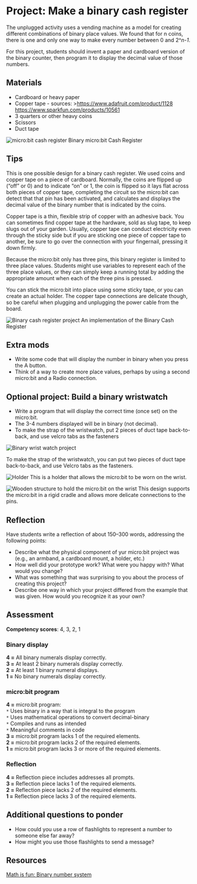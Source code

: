 # Project: Make a binary cash register

The unplugged activity uses a vending machine as a model for creating different combinations of binary place values. We found that for n coins, there is one and only one way to make every number between 0 and 2^*n-1*.

For this project, students should invent a paper and cardboard version of the binary counter, then program it to display the decimal value of those numbers.

## Materials

* Cardboard or heavy paper
* Copper tape - sources: >https://www.adafruit.com/product/1128  
    https://www.sparkfun.com/products/10561
* 3 quarters or other heavy coins
* Scissors
* Duct tape

![micro:bit cash register](/static/courses/csintro/binary/microbit-cash-register.png) Binary micro:bit Cash Register

## Tips

This is one possible design for a binary cash register. We used coins and copper tape on a piece of cardboard. Normally, the coins are flipped up (“off” or 0) and to indicate “on” or 1, the coin is flipped so it lays flat across both pieces of copper tape, completing the circuit so the micro:bit can detect that that pin has been activated, and calculates and displays the decimal value of the binary number that is indicated by the coins.

Copper tape is a thin, flexible strip of copper with an adhesive back. You can sometimes find copper tape at the hardware, sold as slug tape, to keep slugs out of your garden. Usually, copper tape can conduct electricity even through the sticky side but if you are sticking one piece of copper tape to another, be sure to go over the connection with your fingernail, pressing it down firmly.

Because the micro:bit only has three pins, this binary register is limited to three place values. Students might use variables to represent each of the three place values, or they can simply keep a running total by adding the appropriate amount when each of the three pins is pressed.

You can stick the micro:bit into place using some sticky tape, or you can create an actual holder. The copper tape connections are delicate though, so be careful when plugging and unplugging the power cable from the board.

![Binary cash register project](/static/courses/csintro/binary/binary-cash-register.jpg) An implementation of the Binary Cash Register

## Extra mods

* Write some code that will display the number in binary when you press the A button. 
* Think of a way to create more place values, perhaps by using a second micro:bit and a Radio connection.

## Optional project: Build a binary wristwatch

* Write a program that will display the correct time (once set) on the micro:bit. 
* The 3-4 numbers displayed will be in binary (not decimal).
* To make the strap of the wristwatch, put 2 pieces of duct tape back-to-back, and use velcro tabs as the fasteners

![Binary wrist watch project](/static/courses/csintro/binary/binary-wrist-watch.jpg)

To make the strap of the wristwatch, you can put two pieces of duct tape back-to-back, and use Velcro tabs as the fasteners.

![Holder](/static/courses/csintro/binary/microbit-holder.jpg) This is a holder that allows the micro:bit to be worn on the wrist.

![Wooden structure to hold the micro:bit on the wrist](/static/courses/csintro/conditionals/microbit-holder.jpg) This design supports the micro:bit in a rigid cradle and allows more delicate connections to the pins.

## Reflection

Have students write a reflection of about 150–300 words, addressing the following points:

* Describe what the physical component of yur micro:bit project was (e.g., an armband, a cardboard mount, a holder, etc.)
* How well did your prototype work? What were you happy with? What would you change?
* What was something that was surprising to you about the process of creating this project?
* Describe one way in which your project differed from the example that was given. How would you recognize it as your own?

## Assessment

**Competency scores**: 4, 3, 2, 1

### Binary display

**4 =** All binary numerals display correctly.  
**3 =** At least 2 binary numerals display correctly.  
**2 =** At least 1 binary numeral displays.  
**1 =** No binary numerals display correctly.

### micro:bit program

**4 =** micro:bit program:  
`*` Uses binary in a way that is integral to the program  
`*` Uses mathematical operations to convert decimal-binary  
`*` Compiles and runs as intended  
`*` Meaningful comments in code  
**3 =** micro:bit program lacks 1 of the required elements.  
**2 =** micro:bit program lacks 2 of the required elements.  
**1 =** micro:bit program lacks 3 or more of the required elements.

### Reflection

**4 =** Reflection piece includes addresses all prompts.  
**3 =** Reflection piece lacks 1 of the required elements.  
**2 =** Reflection piece lacks 2 of the required elements.  
**1 =** Reflection piece lacks 3 of the required elements.

## Additional questions to ponder

* How could you use a row of flashlights to represent a number to someone else far away? 
* How might you use those flashlights to send a message?

## Resources

[Math is fun: Binary number system](https://www.mathsisfun.com/binary-number-system.html)